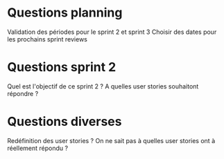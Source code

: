 # Questions planning

Validation des périodes pour le sprint 2 et sprint 3
Choisir des dates pour les prochains sprint reviews

# Questions sprint 2

Quel est l'objectif de ce sprint 2 ?
A quelles user stories souhaitont répondre ?


# Questions diverses

Redéfinition des user stories ? On ne sait pas à quelles user stories ont à réellement répondu ?

